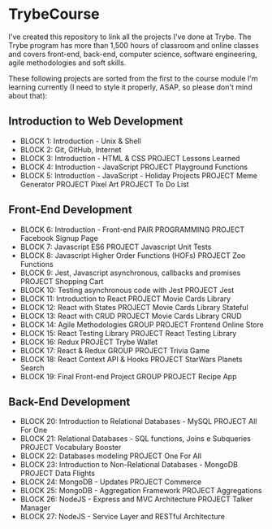 # TrybeCourse

I've created this repository to link all the projects I've done at Trybe.
The Trybe program has more than 1,500 hours of classroom and online classes and covers front-end, back-end, computer science, software engineering, agile methodologies and soft skills.

These following projects are sorted from the first to the course module I'm learning currently (I need to style it properly, ASAP, so please don't mind about that):

## Introduction to Web Development
- BLOCK 1: Introduction - Unix & Shell
- BLOCK 2: Git, GitHub, Internet
- BLOCK 3: Introduction - HTML & CSS
PROJECT Lessons Learned
- BLOCK 4: Introduction - JavaScript
PROJECT Playground Functions
- BLOCK 5: Introduction - JavaScript - Holiday Projects
PROJECT Meme Generator
PROJECT Pixel Art
PROJECT To Do List

## Front-End Development
- BLOCK 6: Introduction - Front-end
PAIR PROGRAMMING PROJECT Facebook Signup Page
- BLOCK 7: Javascript ES6
PROJECT Javascript Unit Tests
- BLOCK 8: Javascript Higher Order Functions (HOFs)
PROJECT Zoo Functions
- BLOCK 9: Jest, Javascript asynchronous, callbacks and promises
PROJECT Shopping Cart
- BLOCK 10: Testing asynchronous code with Jest
PROJECT Jest
- BLOCK 11: Introduction to React
PROJECT Movie Cards Library
- BLOCK 12: React with States
PROJECT Movie Cards Library Stateful
- BLOCK 13: React with CRUD
PROJECT Movie Cards Library CRUD
- BLOCK 14: Agile Methodologies
GROUP PROJECT Frontend Online Store
- BLOCK 15: React Testing Library
PROJECT React Testing Library
- BLOCK 16: Redux
PROJECT Trybe Wallet
- BLOCK 17: React & Redux
GROUP PROJECT Trivia Game
- BLOCK 18: React Context API & Hooks
PROJECT StarWars Planets Search
- BLOCK 19: Final Front-end Project
GROUP PROJECT Recipe App

## Back-End Development
- BLOCK 20: Introduction to Relational Databases - MySQL
PROJECT All For One
- BLOCK 21: Relational Databases - SQL functions, Joins e Subqueries
PROJECT Vocabulary Booster
- BLOCK 22: Databases modeling
PROJECT One For All
- BLOCK 23: Introduction to Non-Relational Databases - MongoDB
PROJECT Data Flights
- BLOCK 24: MongoDB - Updates
PROJECT Commerce
- BLOCK 25: MongoDB - Aggregation Framework
PROJECT Aggregations
- BLOCK 26: NodeJS - Express and MVC Architecture
PROJECT Talker Manager
- BLOCK 27: NodeJS - Service Layer and RESTful Architecture
